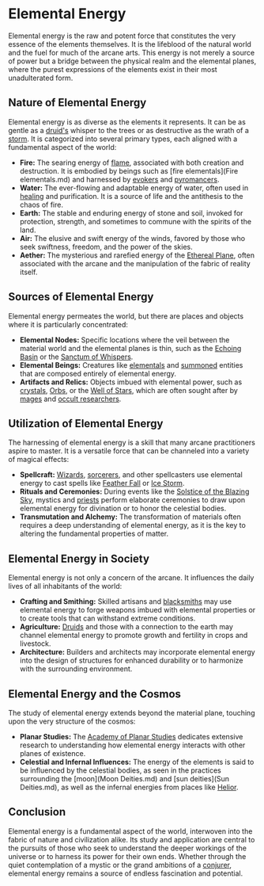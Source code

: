 # Elemental Energy

Elemental energy is the raw and potent force that constitutes the very essence of the elements themselves. It is the lifeblood of the natural world and the fuel for much of the arcane arts. This energy is not merely a source of power but a bridge between the physical realm and the elemental planes, where the purest expressions of the elements exist in their most unadulterated form.

## Nature of Elemental Energy

Elemental energy is as diverse as the elements it represents. It can be as gentle as a [druid's](Druid.md) whisper to the trees or as destructive as the wrath of a [storm](storm.md). It is categorized into several primary types, each aligned with a fundamental aspect of the world:

- **Fire:** The searing energy of [flame](flame.md), associated with both creation and destruction. It is embodied by beings such as [fire elementals](Fire elementals.md) and harnessed by [evokers](evokers.md) and [pyromancers](pyromancers.md).
- **Water:** The ever-flowing and adaptable energy of water, often used in [healing](Healing.md) and purification. It is a source of life and the antithesis to the chaos of fire.
- **Earth:** The stable and enduring energy of stone and soil, invoked for protection, strength, and sometimes to commune with the spirits of the land.
- **Air:** The elusive and swift energy of the winds, favored by those who seek swiftness, freedom, and the power of the skies.
- **Aether:** The mysterious and rarefied energy of the [Ethereal Plane](Ethereal%20Plane.md), often associated with the arcane and the manipulation of the fabric of reality itself.

## Sources of Elemental Energy

Elemental energy permeates the world, but there are places and objects where it is particularly concentrated:

- **Elemental Nodes:** Specific locations where the veil between the material world and the elemental planes is thin, such as the [Echoing Basin](Echoing%20Basin.md) or the [Sanctum of Whispers](Sanctum%20of%20Whispers.md).
- **Elemental Beings:** Creatures like [elementals](elementals.md) and [summoned](summoners.md) entities that are composed entirely of elemental energy.
- **Artifacts and Relics:** Objects imbued with elemental power, such as [crystals](crystals.md), [Orbs](Orbs.md), or the [Well of Stars](Well%20of%20Stars.md), which are often sought after by [mages](mages.md) and [occult researchers](occult%20researchers.md).

## Utilization of Elemental Energy

The harnessing of elemental energy is a skill that many arcane practitioners aspire to master. It is a versatile force that can be channeled into a variety of magical effects:

- **Spellcraft:** [Wizards](Wizard.md), [sorcerers](sorcerers.md), and other spellcasters use elemental energy to cast spells like [Feather Fall](Feather%20Fall.md) or [Ice Storm](Ice%20Storm.md).
- **Rituals and Ceremonies:** During events like the [Solstice of the Blazing Sky](Solstice%20of%20the%20Blazing%20Sky.md), mystics and [priests](priests.md) perform elaborate ceremonies to draw upon elemental energy for divination or to honor the celestial bodies.
- **Transmutation and Alchemy:** The transformation of materials often requires a deep understanding of elemental energy, as it is the key to altering the fundamental properties of matter.

## Elemental Energy in Society

Elemental energy is not only a concern of the arcane. It influences the daily lives of all inhabitants of the world:

- **Crafting and Smithing:** Skilled artisans and [blacksmiths](blacksmiths.md) may use elemental energy to forge weapons imbued with elemental properties or to create tools that can withstand extreme conditions.
- **Agriculture:** [Druids](Druids.md) and those with a connection to the earth may channel elemental energy to promote growth and fertility in crops and livestock.
- **Architecture:** Builders and architects may incorporate elemental energy into the design of structures for enhanced durability or to harmonize with the surrounding environment.

## Elemental Energy and the Cosmos

The study of elemental energy extends beyond the material plane, touching upon the very structure of the cosmos:

- **Planar Studies:** The [Academy of Planar Studies](Academy%20of%20Planar%20Studies.md) dedicates extensive research to understanding how elemental energy interacts with other planes of existence.
- **Celestial and Infernal Influences:** The energy of the elements is said to be influenced by the celestial bodies, as seen in the practices surrounding the [moon](Moon Deities.md) and [sun deities](Sun Deities.md), as well as the infernal energies from places like [Helior](Helior.md).

## Conclusion

Elemental energy is a fundamental aspect of the world, interwoven into the fabric of nature and civilization alike. Its study and application are central to the pursuits of those who seek to understand the deeper workings of the universe or to harness its power for their own ends. Whether through the quiet contemplation of a mystic or the grand ambitions of a [conjurer](Conjurer.md), elemental energy remains a source of endless fascination and potential.